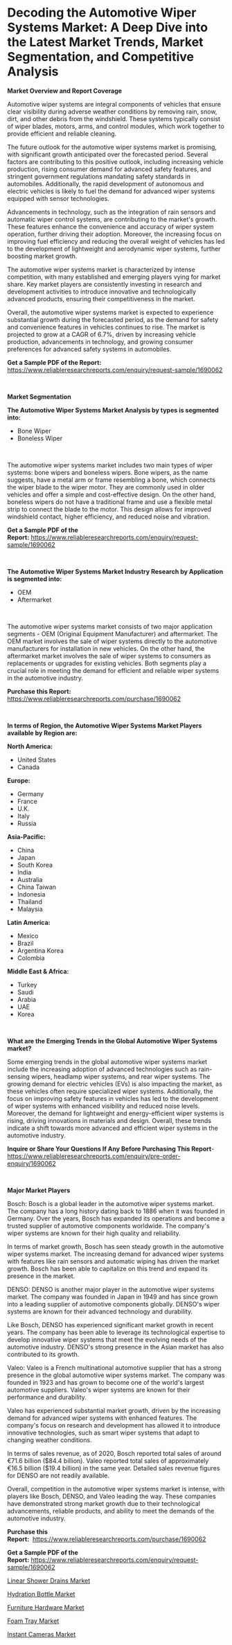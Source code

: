 <p><h1>Decoding the Automotive Wiper Systems Market: A Deep Dive into the Latest Market Trends, Market Segmentation, and Competitive Analysis</h1></p><p><strong>Market Overview and Report Coverage</strong></p>
<p><p>Automotive wiper systems are integral components of vehicles that ensure clear visibility during adverse weather conditions by removing rain, snow, dirt, and other debris from the windshield. These systems typically consist of wiper blades, motors, arms, and control modules, which work together to provide efficient and reliable cleaning.</p><p>The future outlook for the automotive wiper systems market is promising, with significant growth anticipated over the forecasted period. Several factors are contributing to this positive outlook, including increasing vehicle production, rising consumer demand for advanced safety features, and stringent government regulations mandating safety standards in automobiles. Additionally, the rapid development of autonomous and electric vehicles is likely to fuel the demand for advanced wiper systems equipped with sensor technologies.</p><p>Advancements in technology, such as the integration of rain sensors and automatic wiper control systems, are contributing to the market's growth. These features enhance the convenience and accuracy of wiper system operation, further driving their adoption. Moreover, the increasing focus on improving fuel efficiency and reducing the overall weight of vehicles has led to the development of lightweight and aerodynamic wiper systems, further boosting market growth.</p><p>The automotive wiper systems market is characterized by intense competition, with many established and emerging players vying for market share. Key market players are consistently investing in research and development activities to introduce innovative and technologically advanced products, ensuring their competitiveness in the market.</p><p>Overall, the automotive wiper systems market is expected to experience substantial growth during the forecasted period, as the demand for safety and convenience features in vehicles continues to rise. The market is projected to grow at a CAGR of 6.7%, driven by increasing vehicle production, advancements in technology, and growing consumer preferences for advanced safety systems in automobiles.</p></p>
<p><strong>Get a Sample PDF of the Report:</strong> <a href="https://www.reliableresearchreports.com/enquiry/request-sample/1690062">https://www.reliableresearchreports.com/enquiry/request-sample/1690062</a></p>
<p>&nbsp;</p>
<p><strong>Market Segmentation</strong></p>
<p><strong>The Automotive Wiper Systems Market Analysis by types is segmented into:</strong></p>
<p><ul><li>Bone Wiper</li><li>Boneless Wiper</li></ul></p>
<p>&nbsp;</p>
<p><p>The automotive wiper systems market includes two main types of wiper systems: bone wipers and boneless wipers. Bone wipers, as the name suggests, have a metal arm or frame resembling a bone, which connects the wiper blade to the wiper motor. They are commonly used in older vehicles and offer a simple and cost-effective design. On the other hand, boneless wipers do not have a traditional frame and use a flexible metal strip to connect the blade to the motor. This design allows for improved windshield contact, higher efficiency, and reduced noise and vibration.</p></p>
<p><strong>Get a Sample PDF of the Report:</strong>&nbsp;<a href="https://www.reliableresearchreports.com/enquiry/request-sample/1690062">https://www.reliableresearchreports.com/enquiry/request-sample/1690062</a></p>
<p>&nbsp;</p>
<p><strong>The Automotive Wiper Systems Market Industry Research by Application is segmented into:</strong></p>
<p><ul><li>OEM</li><li>Aftermarket</li></ul></p>
<p>&nbsp;</p>
<p><p>The automotive wiper systems market consists of two major application segments - OEM (Original Equipment Manufacturer) and aftermarket. The OEM market involves the sale of wiper systems directly to the automotive manufacturers for installation in new vehicles. On the other hand, the aftermarket market involves the sale of wiper systems to consumers as replacements or upgrades for existing vehicles. Both segments play a crucial role in meeting the demand for efficient and reliable wiper systems in the automotive industry.</p></p>
<p><strong>Purchase this Report:</strong>&nbsp; <a href="https://www.reliableresearchreports.com/purchase/1690062">https://www.reliableresearchreports.com/purchase/1690062</a></p>
<p>&nbsp;</p>
<p><strong>In terms of Region, the Automotive Wiper Systems Market Players available by Region are:</strong></p>
<p>
    <p> <strong> North America: </strong>
        <ul>
            <li>United States</li>
            <li>Canada</li>
        </ul>
        </p> 
    <p> <strong> Europe: </strong>
        <ul>
            <li>Germany</li>
            <li>France</li>
            <li>U.K.</li>
            <li>Italy</li>
            <li>Russia</li>
        </ul>
        </p> 
    <p> <strong> Asia-Pacific: </strong>
        <ul>
            <li>China</li>
            <li>Japan</li>
            <li>South Korea</li>
            <li>India</li>
            <li>Australia</li>
            <li>China Taiwan</li>
            <li>Indonesia</li>
            <li>Thailand</li>
            <li>Malaysia</li>
        </ul>
        </p> 
    <p> <strong> Latin America: </strong>
        <ul>
            <li>Mexico</li>
            <li>Brazil</li>
            <li>Argentina Korea</li>
            <li>Colombia</li>
        </ul>
        </p> 
    <p> <strong> Middle East & Africa: </strong>
        <ul>
            <li>Turkey</li>
            <li>Saudi</li>
            <li>Arabia</li>
            <li>UAE</li>
            <li>Korea</li>
        </ul>
    </p>
    </p>
<p>&nbsp;</p>
<p><strong>What are the Emerging Trends in the Global Automotive Wiper Systems market?</strong></p>
<p><p>Some emerging trends in the global automotive wiper systems market include the increasing adoption of advanced technologies such as rain-sensing wipers, headlamp wiper systems, and rear wiper systems. The growing demand for electric vehicles (EVs) is also impacting the market, as these vehicles often require specialized wiper systems. Additionally, the focus on improving safety features in vehicles has led to the development of wiper systems with enhanced visibility and reduced noise levels. Moreover, the demand for lightweight and energy-efficient wiper systems is rising, driving innovations in materials and design. Overall, these trends indicate a shift towards more advanced and efficient wiper systems in the automotive industry.</p></p>
<p><strong>Inquire or Share Your Questions If Any Before Purchasing This Report</strong>- <a href="https://www.reliableresearchreports.com/enquiry/pre-order-enquiry/1690062">https://www.reliableresearchreports.com/enquiry/pre-order-enquiry/1690062</a></p>
<p>&nbsp;</p>
<p><strong>Major Market Players</strong></p>
<p><p>Bosch: Bosch is a global leader in the automotive wiper systems market. The company has a long history dating back to 1886 when it was founded in Germany. Over the years, Bosch has expanded its operations and become a trusted supplier of automotive components worldwide. The company's wiper systems are known for their high quality and reliability. </p><p>In terms of market growth, Bosch has seen steady growth in the automotive wiper systems market. The increasing demand for advanced wiper systems with features like rain sensors and automatic wiping has driven the market growth. Bosch has been able to capitalize on this trend and expand its presence in the market.</p><p>DENSO: DENSO is another major player in the automotive wiper systems market. The company was founded in Japan in 1949 and has since grown into a leading supplier of automotive components globally. DENSO's wiper systems are known for their advanced technology and durability.</p><p>Like Bosch, DENSO has experienced significant market growth in recent years. The company has been able to leverage its technological expertise to develop innovative wiper systems that meet the evolving needs of the automotive industry. DENSO's strong presence in the Asian market has also contributed to its growth.</p><p>Valeo: Valeo is a French multinational automotive supplier that has a strong presence in the global automotive wiper systems market. The company was founded in 1923 and has grown to become one of the world's largest automotive suppliers. Valeo's wiper systems are known for their performance and durability.</p><p>Valeo has experienced substantial market growth, driven by the increasing demand for advanced wiper systems with enhanced features. The company's focus on research and development has allowed it to introduce innovative technologies, such as smart wiper systems that adapt to changing weather conditions. </p><p>In terms of sales revenue, as of 2020, Bosch reported total sales of around €71.6 billion ($84.4 billion). Valeo reported total sales of approximately €16.5 billion ($19.4 billion) in the same year. Detailed sales revenue figures for DENSO are not readily available.</p><p>Overall, competition in the automotive wiper systems market is intense, with players like Bosch, DENSO, and Valeo leading the way. These companies have demonstrated strong market growth due to their technological advancements, reliable products, and ability to meet the demands of the automotive industry.</p></p>
<p><strong>Purchase this Report:</strong>&nbsp;&nbsp;<a href="https://www.reliableresearchreports.com/purchase/1690062">https://www.reliableresearchreports.com/purchase/1690062</a></p>
<p></p>
<p><strong>Get a Sample PDF of the Report:</strong>&nbsp;<a href="https://www.reliableresearchreports.com/enquiry/request-sample/1690062">https://www.reliableresearchreports.com/enquiry/request-sample/1690062</a></p>
<p><p><a href="https://medium.com/@lylaberge1964/linear-shower-drains-market-trends-and-market-analysis-forecasted-for-period-2023-2030-77f63e178498">Linear Shower Drains Market</a></p><p><a href="https://medium.com/@mayekuhic/hydration-bottle-market-research-report-its-history-and-forecast-2023-to-2030-332f683a4a48">Hydration Bottle Market</a></p><p><a href="https://medium.com/@mikebauch2013/furniture-hardware-market-furnishes-information-on-market-share-market-trends-and-market-growth-b74c112cf66b">Furniture Hardware Market</a></p><p><a href="https://medium.com/@raygrimes1999/foam-tray-market-furnishes-information-on-market-share-market-trends-and-market-growth-15a5ef42a56b">Foam Tray Market</a></p><p><a href="https://medium.com/@ikeschumm/instant-cameras-market-outlook-industry-overview-and-forecast-2023-to-2030-3cbd0a2ab190">Instant Cameras Market</a></p></p>